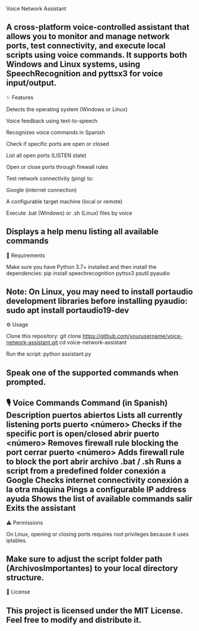 Voice Network Assistant

A cross-platform voice-controlled assistant that allows you to monitor and manage network ports, test connectivity, and execute local scripts using voice commands.
It supports both Windows and Linux systems, using SpeechRecognition and pyttsx3 for voice input/output.
-------------------------------------------------------------------------------------------------------------------------------------------------------------------
✨ Features

Detects the operating system (Windows or Linux)

Voice feedback using text-to-speech

Recognizes voice commands in Spanish

Check if specific ports are open or closed

List all open ports (LISTEN state)

Open or close ports through firewall rules

Test network connectivity (ping) to:

Google (internet connection)

A configurable target machine (local or remote)

Execute .bat (Windows) or .sh (Linux) files by voice

Displays a help menu listing all available commands
-------------------------------------------------------------------------------------------------------------------------------------------------------------------
🧩 Requirements

Make sure you have Python 3.7+ installed and then install the dependencies:
pip install speechrecognition pyttsx3 psutil pyaudio


Note: On Linux, you may need to install portaudio development libraries before installing pyaudio:
sudo apt install portaudio19-dev
-------------------------------------------------------------------------------------------------------------------------------------------------------------------
⚙️ Usage

Clone this repository:
git clone https://github.com/yourusername/voice-network-assistant.git
cd voice-network-assistant

Run the script:
python assistant.py

Speak one of the supported commands when prompted.
-------------------------------------------------------------------------------------------------------------------------------------------------------------------
🎙️ Voice Commands
Command (in Spanish)	Description
puertos abiertos	Lists all currently listening ports
puerto <número>	Checks if the specific port is open/closed
abrir puerto <número>	Removes firewall rule blocking the port
cerrar puerto <número>	Adds firewall rule to block the port
abrir archivo .bat / .sh	Runs a script from a predefined folder
conexión a Google	Checks internet connectivity
conexión a la otra máquina	Pings a configurable IP address
ayuda	Shows the list of available commands
salir	Exits the assistant
-------------------------------------------------------------------------------------------------------------------------------------------------------------------
⚠️ Permissions

On Linux, opening or closing ports requires root privileges because it uses iptables.

Make sure to adjust the script folder path (ArchivosImportantes) to your local directory structure.
-------------------------------------------------------------------------------------------------------------------------------------------------------------------
📄 License

This project is licensed under the MIT License.
Feel free to modify and distribute it.
-------------------------------------------------------------------------------------------------------------------------------------------------------------------
